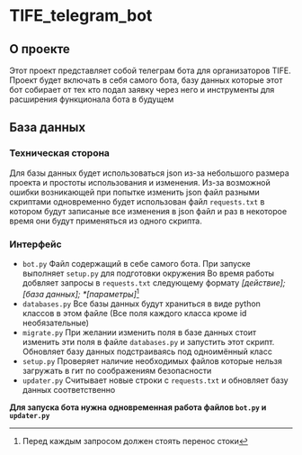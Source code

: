 # TIFE_telegram_bot
## О проекте
Этот проект представляет собой телеграм бота для организаторов TIFE.
Проект будет включать в себя самого бота, базу данных которые этот бот собирает от тех кто подал заявку через него и инструменты для расширения функционала бота в будущем
## База данных
### Техническая сторона
Для базы данных будет использоваться json из-за небольшого размера проекта и простоты использования и изменения.
Из-за возможной ошибки возникающей при попытке изменить json файл разными скриптами одновременно будет использован файл `requests.txt` в котором будут записаные все изменения в json файл и раз в некоторое время они будут применяться из одного скрипта.
### Интерфейс
- `bot.py`
Файл содержащий в себе самого бота. При запуске выполняет `setup.py` для подготовки окружения
Во время работы добвляет запросы в `requests.txt` следующему формату
_[действие]; [база данных]; *[параметры]_[^1]
- `databases.py`
Все базы данных будут храниться в виде python классов в этом файле
(Все поля каждого класса кроме id необязательные)
- `migrate.py`
При желании изменить поля в базе данных стоит изменить эти поля в файле `databases.py` и запустить этот скрипт. Обновляет базу данных подстраиваясь под одноимённый класс
- `setup.py`
Проверяет наличие необходимых файлов которые нельзя загружать в гит по соображениям безопасности
- `updater.py`
Считывает новые строки с `requests.txt` и обновляет базу данных соответственно

**Для запуска бота нужна одновременная работа файлов `bot.py` и `updater.py`**
[^1]: Перед каждым запросом должен стоять перенос стоки

